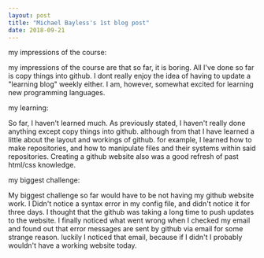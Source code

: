 ```yaml
---
layout: post
title: "Michael Bayless's 1st blog post"
date: 2018-09-21
---
```


my impressions of the course:

my impressions of the course are that so far, it is boring. All I've done so far is copy things into github. I dont really enjoy the idea of having to update a "learning blog" weekly either. I am, however, somewhat excited for learning new programming languages.

my learning:

So far, I haven't learned much. As previously stated, I haven't really done anything except copy things into github. although from that I have learned a little about the layout and workings of github. for example, I learned how to make repositories, and how to manipulate files and their systems within said repositories. Creating a github website also was a good refresh of past html/css knowledge.

my biggest challenge:

My biggest challenge so far would have to be not having my github website work. I Didn't notice a syntax error in my config file, and didn't notice it for three days. I thought that the github was taking a long time to push updates to the website. I finally noticed what went wrong when I checked my email and found out that error messages are sent by github via email for some strange reason. luckily I noticed that email, because if I didn't I probably wouldn't have a working website today.
